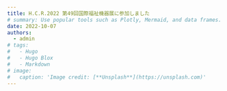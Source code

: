 ```yaml
---
title: H.C.R.2022 第49回国際福祉機器展に参加しました
# summary: Use popular tools such as Plotly, Mermaid, and data frames.
date: 2022-10-07
authors:
  - admin
# tags:
#   - Hugo
#   - Hugo Blox
#   - Markdown
# image:
#   caption: 'Image credit: [**Unsplash**](https://unsplash.com)'
---
```

